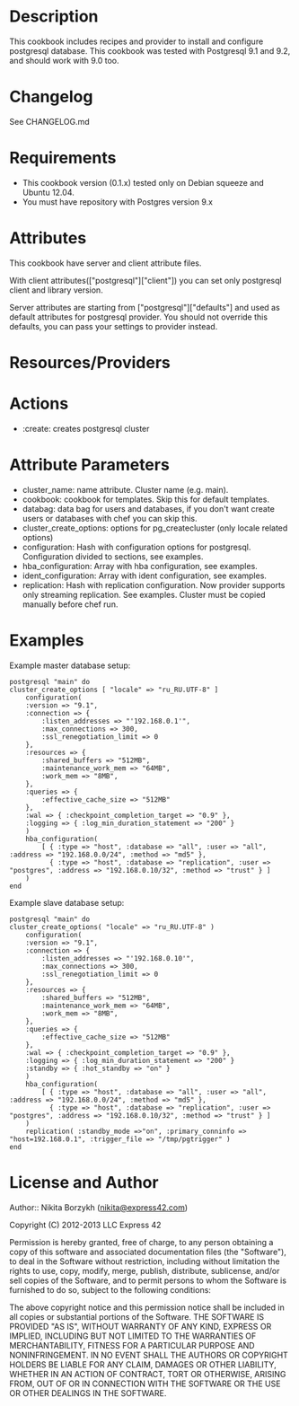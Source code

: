 Description
===========
This cookbook includes recipes and provider to install and configure postgresql database. This cookbook was tested with Postgresql 9.1 and 9.2, and should work with 9.0 too.

Changelog
=========
See CHANGELOG.md

Requirements
============
- This cookbook version (0.1.x) tested only on Debian squeeze and Ubuntu 12.04.
- You must have repository with Postgres version 9.x

Attributes
==========
This cookbook have server and client attribute files.

With client attributes(["postgresql"]["client"]) you can set only postgresql client and library version.

Server attributes are starting from ["postgresql"]["defaults"] and used as default attributes for postgresql provider. You should not override this defaults, you can pass your settings to provider instead.

Resources/Providers
===================
# Actions
- :create: creates postgresql cluster

# Attribute Parameters

- cluster_name: name attribute. Cluster name (e.g. main).
- cookbook: cookbook for templates. Skip this for default templates.
- databag: data bag for users and databases, if you don't want create users or databases with chef you can skip this.
- cluster_create_options: options for pg_createcluster (only locale related options)
- configuration: Hash with configuration options for postgresql. Configuration divided to sections, see examples.
- hba_configuration: Array with hba configuration, see examples.
- ident_configuration: Array with ident configuration, see examples.
- replication: Hash with replication configuration. Now provider supports only streaming replication. See examples. Cluster must be copied manually before chef run.

Examples
========
Example master database setup:

	postgresql "main" do
	cluster_create_options [ "locale" => "ru_RU.UTF-8" ]
  		configuration(
  		:version => "9.1",
  		:connection => {
      		:listen_addresses => "'192.168.0.1'",
      		:max_connections => 300,
      		:ssl_renegotiation_limit => 0
      	},
      	:resources => {
      		:shared_buffers => "512MB",
      		:maintenance_work_mem => "64MB",
      		:work_mem => "8MB",
    	},  
    	:queries => {
      		:effective_cache_size => "512MB"
    	},
    	:wal => { :checkpoint_completion_target => "0.9" },
    	:logging => { :log_min_duration_statement => "200" }
    	)
    	hba_configuration(
    		[ { :type => "host", :database => "all", :user => "all", :address => "192.168.0.0/24", :method => "md5" },
      	  	  { :type => "host", :database => "replication", :user => "postgres", :address => "192.168.0.10/32", :method => "trust" } ] 
    	)
	end

Example slave database setup:
	
	postgresql "main" do
	cluster_create_options( "locale" => "ru_RU.UTF-8" )
  		configuration(
  		:version => "9.1",
  		:connection => {
      		:listen_addresses => "'192.168.0.10'",
      		:max_connections => 300,
      		:ssl_renegotiation_limit => 0
      	},
      	:resources => {
      		:shared_buffers => "512MB",
      		:maintenance_work_mem => "64MB",
      		:work_mem => "8MB",
    	},  
    	:queries => {
      		:effective_cache_size => "512MB"
    	},
    	:wal => { :checkpoint_completion_target => "0.9" },
    	:logging => { :log_min_duration_statement => "200" }
    	:standby => { :hot_standby => "on" }
    	)
    	hba_configuration(
    		[ { :type => "host", :database => "all", :user => "all", :address => "192.168.0.0/24", :method => "md5" },
      	  	  { :type => "host", :database => "replication", :user => "postgres", :address => "192.168.0.10/32", :method => "trust" } ] 
    	)
    	replication( :standby_mode =>"on", :primary_conninfo => "host=192.168.0.1", :trigger_file => "/tmp/pgtrigger" )
	end


License and Author
==================

Author:: Nikita Borzykh (<nikita@express42.com>)

Copyright (C) 2012-2013 LLC Express 42

Permission is hereby granted, free of charge, to any person obtaining a copy of
this software and associated documentation files (the "Software"), to deal in
the Software without restriction, including without limitation the rights to
use, copy, modify, merge, publish, distribute, sublicense, and/or sell copies
of the Software, and to permit persons to whom the Software is furnished to do
so, subject to the following conditions:

The above copyright notice and this permission notice shall be included in all
copies or substantial portions of the Software.
THE SOFTWARE IS PROVIDED "AS IS", WITHOUT WARRANTY OF ANY KIND, EXPRESS OR IMPLIED, INCLUDING BUT NOT LIMITED TO THE WARRANTIES OF MERCHANTABILITY, FITNESS FOR A PARTICULAR PURPOSE AND NONINFRINGEMENT. IN NO EVENT SHALL THE AUTHORS OR COPYRIGHT HOLDERS BE LIABLE FOR ANY CLAIM, DAMAGES OR OTHER LIABILITY, WHETHER IN AN ACTION OF CONTRACT, TORT OR OTHERWISE, ARISING FROM, OUT OF OR IN CONNECTION WITH THE SOFTWARE OR THE USE OR OTHER DEALINGS IN THE SOFTWARE.
